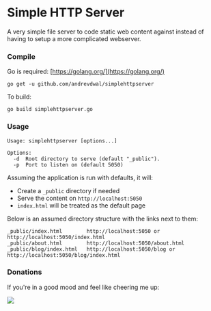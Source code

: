# Simple HTTP Server #

A very simple file server to code static web content against instead of having to setup a more complicated webserver.

### Compile ###

Go is required: [https://golang.org/](https://golang.org/)

    go get -u github.com/andrevdwal/simplehttpserver

To build:

    go build simplehttpserver.go

### Usage ###
~~~
Usage: simplehttpserver [options...]

Options:
  -d  Root directory to serve (default "_public").
  -p  Port to listen on (default 5050)
~~~

Assuming the application is run with defaults, it will:

* Create a `_public` directory if needed
* Serve the content on `http://localhost:5050`
* `index.html` will be treated as the default page

Below is an assumed directory structure with the links next to them:
~~~
_public/index.html        http://localhost:5050 or http://localhost:5050/index.html
_public/about.html        http://localhost:5050/about.html
_public/blog/index.html   http://localhost:5050/blog or http://localhost:5050/blog/index.html
~~~

### Donations ###
If you're in a good mood and feel like cheering me up:

[![](https://www.paypalobjects.com/en_US/i/btn/btn_donateCC_LG.gif)](https://www.paypal.com/cgi-bin/webscr?cmd=_s-xclick&hosted_button_id=NC9B4QUU3JZRJ)
